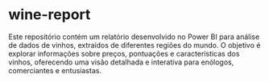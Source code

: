 # wine-report
Este repositório contém um relatório desenvolvido no Power BI para análise de dados de vinhos, extraídos de diferentes regiões do mundo. O objetivo é explorar informações sobre preços, pontuações e características dos vinhos, oferecendo uma visão detalhada e interativa para enólogos, comerciantes e entusiastas.

